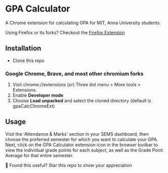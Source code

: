 # GPA Calculator

A Chrome extension for calculating GPA for MIT, Anna University students.

Using Firefox or its forks? Checkout the [Firefox Extension](https://github.com/PragadeshBS/gpaCalcFirefoxExt)

## Installation
* Clone this repo

### Google Chrome, Brave, and most other chromium forks

1. Visit chrome://extensions (or) Three dot menu > More tools > Extensions.
2. Enable **Developer mode**
3. Choose **Load unpacked** and select the cloned directory (default is gpaCalcChromeExt)

## Usage
Visit the 'Attendance & Marks' section in your SEMS dashboard, then choose the preferred semester for which you want to calculate your GPA. Next, click on the GPA Calculator extension icon in the browser toolbar to view the individual grade points for each subject, as well as the Grade Point Average for that entire semester.

:star2: Found this useful? Star this repo to show your appreciation 

